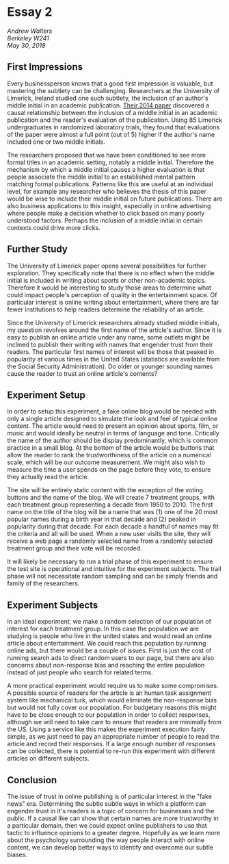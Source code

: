# Essay 2

*Andrew Walters*  
*Berkeley W241*  
*May 30, 2018*

## First Impressions

Every businessperson knows that a good first impression is valuable, but mastering the subtlety can be challenging.
Researchers at the University of Limerick, Ireland studied one such subtlety, the inclusion of an author's middle initial in an academic publication.
[Their 2014 paper](https://ulir.ul.ie/bitstream/handle/10344/5412/Igou_2014_middle.pdf?sequence=4) discovered a causal relationship between the inclusion of a middle initial in an academic publication and the reader's evaluation of the publication.
Using 85 Limerick undergraduates in randomized laboratory trials, they found that evaluations of the paper were almost a full point (out of 5) higher if the author's name included one or two middle initials.

The researchers proposed that we have been conditioned to see more formal titles in an academic setting, notably a middle initial.
Therefore the mechanism by which a middle initial causes a higher evaluation is that people associate the middle initial to an established mental pattern matching formal publications.
Patterns like this are useful at an individual level, for example any researcher who believes the thesis of this paper would be wise to include their middle initial on future publications.
There are also business applications to this insight, especially in online advertising where people make a decision whether to click based on many poorly understood factors.
Perhaps the inclusion of a middle initial in certain contexts could drive more clicks.

## Further Study

The University of Limerick paper opens several possibilities for further exploration.
They specifically note that there is no effect when the middle initial is included in writing about sports or other non-academic topics.
Therefore it would be interesting to study those areas to determine what could impact people's perception of quality in the entertainment space.
Of particular interest is online writing about entertainment, where there are far fewer institutions to help readers determine the reliability of an article.

Since the University of Limerick researchers already studied middle initials, my question revolves around the first name of the article's author.
Since it is easy to publish an online article under any name, some outlets might be inclined to publish their writing with names that engender trust from their readers.
The particular first names of interest will be those that peaked in popularity at various times in the United States (statistics are available from the Social Security Administration).
Do older or younger sounding names cause the reader to trust an online article's contents?

## Experiment Setup

In order to setup this experiment, a fake online blog would be needed with only a single article designed to simulate the look and feel of typical online content.
The article would need to present an opinion about sports, film, or music and would ideally be neutral in terms of language and tone.
Critically the name of the author should be display predominantly, which is common practice in a small blog.
At the bottom of the article would be buttons that allow the reader to rank the trustworthiness of the article on a numerical scale, which will be our outcome measurement.
We might also wish to measure the time a user spends on the page before they vote, to ensure they actually read the article.

The site will be entirely static content with the exception of the voting buttons and the name of the blog.
We will create 7 treatment groups, with each treatment group representing a decade from 1950 to 2010.
The first name on the title of the blog will be a name that was (1) one of the 20 most popular names during a birth year in that decade and (2) peaked in popularity during that decade.
For each decade a handful of names may fit the criteria and all will be used.
When a new user visits the site, they will receive a web page a randomly selected name from a randomly selected treatment group and their vote will be recorded.

It will likely be necessary to run a trial phase of this experiment to ensure the test site is operational and intuitive for the experiment subjects.
The trail phase will not necessitate random sampling and can be simply friends and family of the researchers.

## Experiment Subjects

In an ideal experiment, we make a random selection of our population of interest for each treatment group.
In this case the population we are studying is people who live in the united states and would read an online article about entertainment.
We could reach this population by running online ads, but there would be a couple of issues.
First is just the cost of running search ads to direct random users to our page, but there are also concerns about non-response bias and reaching the entire population instead of just people who search for related terms.

A more practical experiment would require us to make some compromises.
A possible source of readers for the article is an human task assignment system like mechanical turk, which would eliminate the non-response bias but would not fully cover our population.
For budgetary reasons this might have to be close enough to our population in order to collect responses, although we will need to take care to ensure that readers are minimally from the US.
Using a service like this makes the experiment execution fairly simple, as we just need to pay an appropriate number of people to read the article and record their responses.
If a large enough number of responses can be collected, there is potential to re-run this experiment with different articles on different subjects.

## Conclusion

The issue of trust in online publishing is of particular interest in the "fake news" era.
Determining the subtle subtle ways in which a platform can engender trust in it's readers is a topic of concern for businesses and the public.
If a causal like can show that certain names are more trustworthy in a particular domain, then we could expect online publishers to use that tactic to influence opinions to a greater degree.
Hopefully as we learn more about the psychology surrounding the way people interact with online content, we can develop better ways to identify and overcome our subtle biases.

